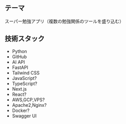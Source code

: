 ## テーマ
スーパー勉強アプリ（複数の勉強関係のツールを盛り込む）


## 技術スタック

- Python
- GitHub
- AI API
- FastAPI
- Tailwind CSS
- JavaScript?
- TypeScript?
- Next.js
- React?
- AWS,GCP,VPS?
- Apache2,Nginx?
- Docker?
- Swagger UI
